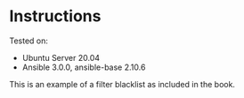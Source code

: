 # Instructions

Tested on:
- Ubuntu Server 20.04
- Ansible 3.0.0, ansible-base 2.10.6

This is an example of a filter blacklist as included in the book.
